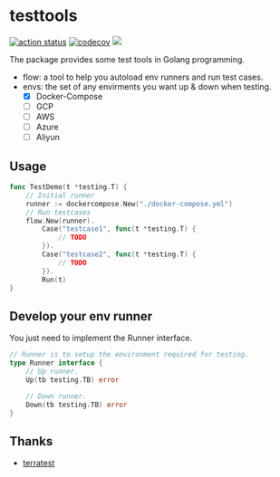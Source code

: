 # testtools

[![action status](https://github.com/helbing/testtools/workflows/ci-workflows/badge.svg)](https://github.com/helbing/testtools/actions)
[![codecov](https://codecov.io/gh/helbing/testtools/branch/main/graph/badge.svg?token=1COJEOQ4QQ)](https://codecov.io/gh/helbing/testtools)
[![](https://goreportcard.com/badge/github.com/helbing/testtools)](https://goreportcard.com/report/github.com/helbing/testtools)

The package provides some test tools in Golang programming.

- flow: a tool to help you autoload env runners and run test cases.
- envs: the set of any envirments you want up & down when testing.
  - [x] Docker-Compose
  - [ ] GCP
  - [ ] AWS
  - [ ] Azure
  - [ ] Aliyun

## Usage

```go
func TestDemo(t *testing.T) {
    // Initial runner
    runner := dockercompose.New("./docker-compose.yml")
    // Run testcases
    flow.New(runner).
        Case("testcase1", func(t *testing.T) {
            // TODO
        }).
        Case("testcase2", func(t *testing.T) {
            // TODO
        }).
        Run(t)
}
```

## Develop your env runner

You just need to implement the Runner interface.

```go
// Runner is to setup the environment required for testing.
type Runner interface {
    // Up runner.
    Up(tb testing.TB) error

    // Down runner.
    Down(tb testing.TB) error
}
```

## Thanks

- [terratest](https://github.com/gruntwork-io/terratest)
